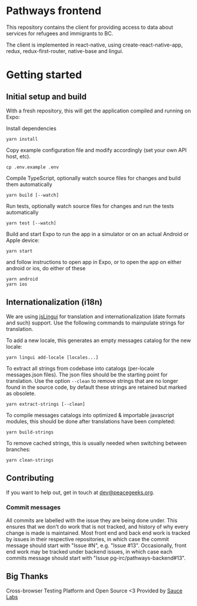 # Pathways frontend

This repository contains the client for providing access to data about services for refugees and immigrants to BC.

The client is implemented in react-native, using create-react-native-app, redux, redux-first-router, native-base and lingui.

# Getting started

## Initial setup and build

With a fresh repository, this will get the application compiled and running on Expo:

Install dependencies

```
yarn install
```

Copy example configuration file and modify accordingly (set your own API host, etc).
```
cp .env.example .env
```

Compile TypeScript, optionally watch source files for changes and build them automatically

```
yarn build [--watch]
```

Run tests, optionally watch source files for changes and run the tests automatically

```
yarn test [--watch]
```

Build and start Expo to run the app in a simulator or on an actual Android or Apple device:

```
yarn start
```

and follow instructions to open app in Expo, or to open the app on either android or ios, do either of these

```
yarn android
yarn ios
```

## Internationalization (i18n)

We are using [jsLingui](https://github.com/lingui/js-lingui) for translation and internationalization (date formats and such) support. Use the following commands to mainpulate strings for translation.

To add a new locale, this generates an empty messages catalog for the new locale:

```
yarn lingui add-locale [locales...]
```

To extract all strings from codebase into catalogs (per-locale messages.json files). The json files should be the starting point for translation. Use the option `--clean` to remove strings that are no longer found in the source code, by default these strings are retained but marked as obsolete.

```
yarn extract-strings [--clean]
```

To compile messages catalogs into optimized & importable javascript modules, this should be done after translations have been completed:

```
yarn build-strings
```

To remove cached strings, this is usually needed when switching between branches:

```
yarn clean-strings
```

## Contributing

If you want to help out, get in touch at dev@peacegeeks.org.

### Commit messages

All commits are labelled with the issue they are being done under. This ensures that we don't do work that is not tracked, and history of why every change is made is maintained. Most front end and back end work is tracked by issues in their respective repositories, in which case the commit message should start with "Issue #N", e.g. "Issue #13". Occasionally, front end work may be tracked under backend issues, in which case each commits message should start with "Issue pg-irc/pathways-backend#13".

## Big Thanks

Cross-browser Testing Platform and Open Source <3 Provided by [Sauce Labs][SauceLabsURL]

[SauceLabsURL]: https://saucelabs.com
